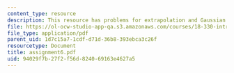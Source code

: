 ```yaml
---
content_type: resource
description: This resource has problems for extrapolation and Gaussian quadrature.
file: https://ol-ocw-studio-app-qa.s3.amazonaws.com/courses/18-330-introduction-to-numerical-analysis-spring-2004/94029f7b27f2f56d824069163e4627a5_assignment6.pdf
file_type: application/pdf
parent_uid: 1d7c15a7-1cdf-d71d-36b8-393ebca3c26f
resourcetype: Document
title: assignment6.pdf
uid: 94029f7b-27f2-f56d-8240-69163e4627a5
---
```

